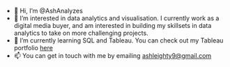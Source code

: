 - 👋 Hi, I’m @AshAnalyzes
- 👀 I’m interested in data analytics and visualisation. I currently work as a digital media buyer, and am interested in building my skillsets in data analytics to take on more challenging projects. 
- 🌱 I’m currently learning SQL and Tableau. You can check out my Tableau portfolio [here]([url](https://public.tableau.com/app/profile/ashleigh.eaves))
- 📫 You can get in touch with me by emailing ashleighty9@gmail.com

<!---
AshAnalyzes/AshAnalyzes is a ✨ special ✨ repository because its `README.md` (this file) appears on your GitHub profile.
You can click the Preview link to take a look at your changes.
--->
